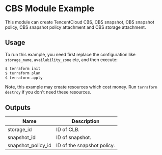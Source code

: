 # CBS Module Example

This module can create TencentCloud CBS, CBS snapshot, CBS snapshot policy, CBS snapshot policy attachment and CBS storage attachment.

## Usage

To run this example, you need first replace the configuration like `storage_name`, `availability_zone` etc, and then execute:

```bash
$ terraform init
$ terraform plan
$ terraform apply
```

Note, this example may create resources which cost money. Run `terraform destroy` if you don't need these resources.

## Outputs

 | Name | Description |
 |------|-------------|
 | storage_id | ID of CLB. |
 | snapshot_id | ID of snapshot. |
 | snapshot_policy_id | ID of the snapshot policy. |
 
 
